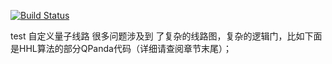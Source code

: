 [![Build Status](https://travis-ci.org/OriginQ/QPanda-SDK.svg?branch=master)](https://travis-ci.org/OriginQ/QPanda-SDK)

test
自定义量子线路
很多问题涉及到 了复杂的线路图，复杂的逻辑门，比如下面是HHL算法的部分QPanda代码（详细请查阅章节末尾）；
